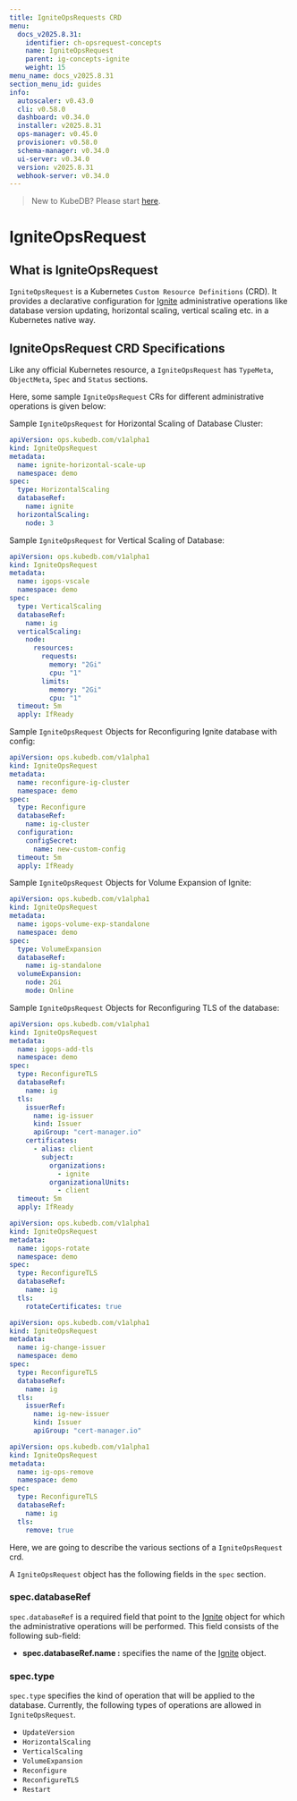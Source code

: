 ```yaml
---
title: IgniteOpsRequests CRD
menu:
  docs_v2025.8.31:
    identifier: ch-opsrequest-concepts
    name: IgniteOpsRequest
    parent: ig-concepts-ignite
    weight: 15
menu_name: docs_v2025.8.31
section_menu_id: guides
info:
  autoscaler: v0.43.0
  cli: v0.58.0
  dashboard: v0.34.0
  installer: v2025.8.31
  ops-manager: v0.45.0
  provisioner: v0.58.0
  schema-manager: v0.34.0
  ui-server: v0.34.0
  version: v2025.8.31
  webhook-server: v0.34.0
---
```


> New to KubeDB? Please start [here](/docs/v2025.8.31/README).

# IgniteOpsRequest

## What is IgniteOpsRequest

`IgniteOpsRequest` is a Kubernetes `Custom Resource Definitions` (CRD). It provides a declarative configuration for [Ignite](https://ignite.apache.org/) administrative operations like database version updating, horizontal scaling, vertical scaling etc. in a Kubernetes native way.

## IgniteOpsRequest CRD Specifications

Like any official Kubernetes resource, a `IgniteOpsRequest` has `TypeMeta`, `ObjectMeta`, `Spec` and `Status` sections.

Here, some sample `IgniteOpsRequest` CRs for different administrative operations is given below:

Sample `IgniteOpsRequest` for Horizontal Scaling of Database Cluster:

```yaml
apiVersion: ops.kubedb.com/v1alpha1
kind: IgniteOpsRequest
metadata:
  name: ignite-horizontal-scale-up
  namespace: demo
spec:
  type: HorizontalScaling
  databaseRef:
    name: ignite
  horizontalScaling:
    node: 3
```

Sample `IgniteOpsRequest` for Vertical Scaling of Database:

```yaml
apiVersion: ops.kubedb.com/v1alpha1
kind: IgniteOpsRequest
metadata:
  name: igops-vscale
  namespace: demo
spec:
  type: VerticalScaling
  databaseRef:
    name: ig
  verticalScaling:
    node:
      resources:
        requests:
          memory: "2Gi"
          cpu: "1"
        limits:
          memory: "2Gi"
          cpu: "1"
  timeout: 5m
  apply: IfReady
```

Sample `IgniteOpsRequest` Objects for Reconfiguring Ignite database with config:

```yaml
apiVersion: ops.kubedb.com/v1alpha1
kind: IgniteOpsRequest
metadata:
  name: reconfigure-ig-cluster
  namespace: demo
spec:
  type: Reconfigure
  databaseRef:
    name: ig-cluster
  configuration:
    configSecret:
      name: new-custom-config
  timeout: 5m
  apply: IfReady
```

Sample `IgniteOpsRequest` Objects for Volume Expansion of Ignite:

```yaml
apiVersion: ops.kubedb.com/v1alpha1
kind: IgniteOpsRequest
metadata:
  name: igops-volume-exp-standalone
  namespace: demo
spec:
  type: VolumeExpansion
  databaseRef:
    name: ig-standalone
  volumeExpansion:
    node: 2Gi
    mode: Online
```

Sample `IgniteOpsRequest` Objects for Reconfiguring TLS of the database:

```yaml
apiVersion: ops.kubedb.com/v1alpha1
kind: IgniteOpsRequest
metadata:
  name: igops-add-tls
  namespace: demo
spec:
  type: ReconfigureTLS
  databaseRef:
    name: ig
  tls:
    issuerRef:
      name: ig-issuer
      kind: Issuer
      apiGroup: "cert-manager.io"
    certificates:
      - alias: client
        subject:
          organizations:
            - ignite
          organizationalUnits:
            - client
  timeout: 5m
  apply: IfReady
```

```yaml
apiVersion: ops.kubedb.com/v1alpha1
kind: IgniteOpsRequest
metadata:
  name: igops-rotate
  namespace: demo
spec:
  type: ReconfigureTLS
  databaseRef:
    name: ig
  tls:
    rotateCertificates: true
```

```yaml
apiVersion: ops.kubedb.com/v1alpha1
kind: IgniteOpsRequest
metadata:
  name: ig-change-issuer
  namespace: demo
spec:
  type: ReconfigureTLS
  databaseRef:
    name: ig
  tls:
    issuerRef:
      name: ig-new-issuer
      kind: Issuer
      apiGroup: "cert-manager.io"
```

```yaml
apiVersion: ops.kubedb.com/v1alpha1
kind: IgniteOpsRequest
metadata:
  name: ig-ops-remove
  namespace: demo
spec:
  type: ReconfigureTLS
  databaseRef:
    name: ig
  tls:
    remove: true
```

Here, we are going to describe the various sections of a `IgniteOpsRequest` crd.

A `IgniteOpsRequest` object has the following fields in the `spec` section.

### spec.databaseRef

`spec.databaseRef` is a required field that point to the [Ignite](/docs/v2025.8.31/guides/ignite/concepts/ignite) object for which the administrative operations will be performed. This field consists of the following sub-field:

- **spec.databaseRef.name :** specifies the name of the [Ignite](/docs/v2025.8.31/guides/ignite/concepts/ignite) object.

### spec.type

`spec.type` specifies the kind of operation that will be applied to the database. Currently, the following types of operations are allowed in `IgniteOpsRequest`.

- `UpdateVersion`
- `HorizontalScaling`
- `VerticalScaling`
- `VolumeExpansion`
- `Reconfigure`
- `ReconfigureTLS`
- `Restart`